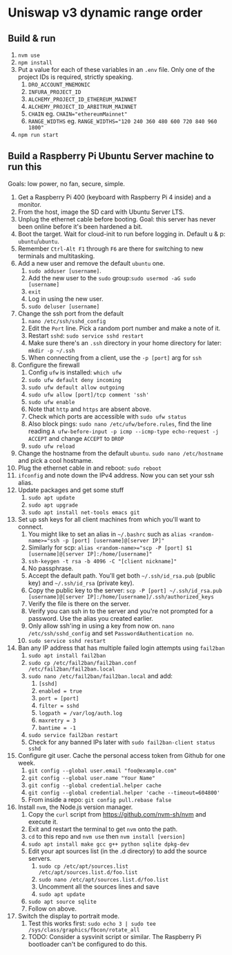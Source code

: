 # Uniswap v3 dynamic range order

## Build & run

1. `nvm use`
1. `npm install`
1. Put a value for each of these variables in an `.env` file. Only one of the project IDs is required, strictly speaking.
    1. `DRO_ACCOUNT_MNEMONIC`
    1. `INFURA_PROJECT_ID`
    1. `ALCHEMY_PROJECT_ID_ETHEREUM_MAINNET`
    1. `ALCHEMY_PROJECT_ID_ARBITRUM_MAINNET`
    1. `CHAIN` eg. `CHAIN="ethereumMainnet"`
    1. `RANGE_WIDTHS` eg. `RANGE_WIDTHS="120 240 360 480 600 720 840 960 1800"`
1. `npm run start`

## Build a Raspberry Pi Ubuntu Server machine to run this

Goals: low power, no fan, secure, simple.

1. Get a Raspberry Pi 400 (keyboard with Raspberry Pi 4 inside) and a monitor.
1. From the host, image the SD card with Ubuntu Server LTS.
1. Unplug the ethernet cable before booting. Goal: this server has never been online before it's been hardened a bit.
1. Boot the target. Wait for cloud-init to run before logging in. Default u & p: `ubuntu`/`ubuntu`.
1. Remember `Ctrl-Alt F1` through `F6` are there for switching to new terminals and multitasking.
1. Add a new user and remove the default `ubuntu` one.
    1. `sudo adduser [username]`.
    1. Add the new user to the `sudo` group:`sudo usermod -aG sudo [username]`
    1. `exit`
    1. Log in using the new user.
    1. `sudo deluser [username]`
1. Change the ssh port from the default
    1. `nano /etc/ssh/sshd_config`
    1. Edit the `Port` line. Pick a random port number and make a note of it.
    1. Restart `sshd`: `sudo service sshd restart`
    1. Make sure there's an `.ssh` directory in your home directory for later: `mkdir -p ~/.ssh`
    1. When connecting from a client, use the `-p [port]` arg for `ssh`
1. Configure the firewall
    1. Config `ufw` is installed: `which ufw`
    1. `sudo ufw default deny incoming`
    1. `sudo ufw default allow outgoing`
    1. `sudo ufw allow [port]/tcp comment 'ssh'`
    1. `sudo ufw enable`
    1. Note that `http` and `https` are absent above.
    1. Check which ports are accessible with `sudo ufw status`
    1. Also block pings: `sudo nano /etc/ufw/before.rules`, find the line reading `A ufw-before-input -p icmp --icmp-type echo-request -j ACCEPT` and change `ACCEPT` to `DROP`
    1. `sudo ufw reload`
1. Change the hostname from the default `ubuntu`. `sudo nano /etc/hostname` and pick a cool hostname.
1. Plug the ethernet cable in and reboot: `sudo reboot`
1. `ifconfig` and note down the IPv4 address. Now you can set your ssh alias.
1. Update packages and get some stuff
    1. `sudo apt update`
    1. `sudo apt upgrade`
    1. `sudo apt install net-tools emacs git`
1. Set up ssh keys for all client machines from which you'll want to connect.
    1. You might like to set an alias in `~/.bashrc` such as `alias <random-name>="ssh -p [port] [username]@[server IP]"`
    1. Similarly for scp: `alias <random-name>="scp -P [port] $1 [username]@[server IP]:/home/[username]"`
    1. `ssh-keygen -t rsa -b 4096 -C "[client nickname]"`
    1. No passphrase.
    1. Accept the default path. You'll get both `~/.ssh/id_rsa.pub` (public key) and `~/.ssh/id_rsa` (private key).
    1. Copy the public key to the server: `scp -P [port] ~/.ssh/id_rsa.pub [username]@[server IP]:/home/[username]/.ssh/authorized_keys`
    1. Verify the file is there on the server.
    1. Verify you can ssh in to the server and you're not prompted for a password. Use the alias you created earlier.
    1. Only allow ssh'ing in using a key from now on. `nano /etc/ssh/sshd_config` and set `PasswordAuthentication no`.
    1. `sudo service sshd restart`
1. Ban any IP address that has multiple failed login attempts using `fail2ban`
    1. `sudo apt install fail2ban`
    1. `sudo cp /etc/fail2ban/fail2ban.conf /etc/fail2ban/fail2ban.local`
    1. `sudo nano /etc/fail2ban/fail2ban.local` and add:
        1. `[sshd]`
        1. `enabled = true`
        1. `port = [port]`
        1. `filter = sshd`
        1. `logpath = /var/log/auth.log`
        1. `maxretry = 3`
        1. `bantime = -1`
    1. `sudo service fail2ban restart`
    1. Check for any banned IPs later with `sudo fail2ban-client status sshd`
1. Configure git user. Cache the personal access token from Github for one week.
    1. `git config --global user.email "foo@example.com"`
    1. `git config --global user.name "Your Name"`
    1. `git config --global credential.helper cache`
    1. `git config --global credential.helper 'cache --timeout=604800'`
    1. From inside a repo: `git config pull.rebase false`
1. Install `nvm`, the Node.js version manager.
    1. Copy the `curl` script from https://github.com/nvm-sh/nvm and execute it.
    1. Exit and restart the terminal to get `nvm` onto the path.
    1. `cd` to this repo and `nvm use` then `nvm install [version]`
    1. `sudo apt install make gcc g++ python sqlite dpkg-dev`
    1. Edit your apt sources list (in the .d directory) to add the source servers.
        1. `sudo cp /etc/apt/sources.list /etc/apt/sources.list.d/foo.list`
        1. `sudo nano /etc/apt/sources.list.d/foo.list`
        1. Uncomment all the sources lines and save
        1. `sudo apt update`
    1. `sudo apt source sqlite`
    1. Follow on above.
1. Switch the display to portrait mode.
    1. Test this works first: `sudo echo 3 | sudo tee /sys/class/graphics/fbcon/rotate_all`
    1. TODO: Consider a sysvinit script or similar. The Raspberry Pi bootloader can't be configured to do this.
